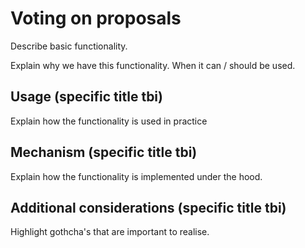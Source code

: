 # Voting on proposals

Describe basic functionality.&#x20;

Explain why we have this functionality. When it can / should be used.  &#x20;

## Usage (specific title tbi)

Explain how the functionality is used in practice&#x20;

## Mechanism (specific title tbi)

Explain how the functionality is implemented under the hood.&#x20;

## Additional considerations (specific title tbi)&#x20;

Highlight gothcha's that are important to realise.&#x20;
